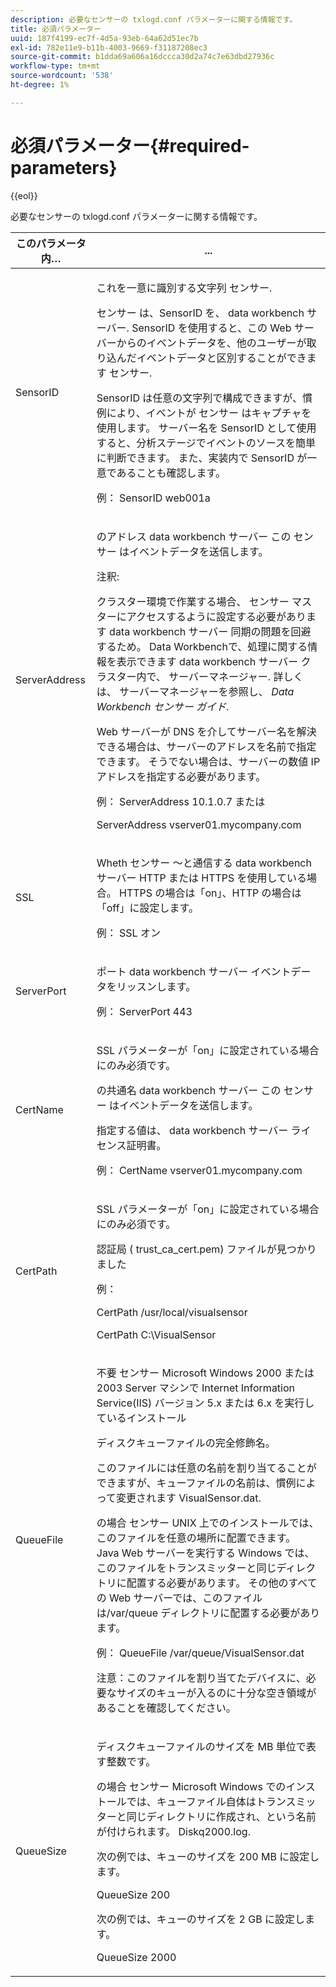 ```yaml
---
description: 必要なセンサーの txlogd.conf パラメーターに関する情報です。
title: 必須パラメーター
uuid: 187f4199-ec7f-4d5a-93eb-64a62d51ec7b
exl-id: 782e11e9-b11b-4003-9669-f31187208ec3
source-git-commit: b1dda69a606a16dccca30d2a74c7e63dbd27936c
workflow-type: tm+mt
source-wordcount: '538'
ht-degree: 1%

---
```


# 必須パラメーター{#required-parameters}

{{eol}}

必要なセンサーの txlogd.conf パラメーターに関する情報です。

<table id="table_69CFE10A3707403F9793137B128E706A"> 
 <thead> 
  <tr> 
   <th colname="col1" class="entry"> このパラメータ内… </th> 
   <th colname="col2" class="entry"> ... </th> 
  </tr> 
 </thead>
 <tbody> 
  <tr> 
   <td colname="col1"> SensorID </td> 
   <td colname="col2"> <p>これを一意に識別する文字列 <span class="wintitle"> センサー</span>. </p> <p> <span class="wintitle"> センサー</span> は、SensorID を、 <span class="keyword"> data workbench サーバー</span>. SensorID を使用すると、この Web サーバーからのイベントデータを、他のユーザーが取り込んだイベントデータと区別することができます <span class="wintitle"> センサー</span>. </p> <p>SensorID は任意の文字列で構成できますが、慣例により、イベントが <span class="wintitle"> センサー</span> はキャプチャを使用します。 サーバー名を SensorID として使用すると、分析ステージでイベントのソースを簡単に判断できます。 また、実装内で SensorID が一意であることも確認します。 </p> <p>例： <span class="filepath"> SensorID web001a</span> </p> </td> 
  </tr> 
  <tr> 
   <td colname="col1"> ServerAddress </td> 
   <td colname="col2"> <p>のアドレス <span class="keyword"> data workbench サーバー</span> この <span class="wintitle"> センサー</span> はイベントデータを送信します。 </p> <p>注釈:  <p>クラスター環境で作業する場合、 <span class="wintitle"> センサー</span> マスターにアクセスするように設定する必要があります <span class="keyword"> data workbench サーバー</span> 同期の問題を回避するため。 Data Workbenchで、処理に関する情報を表示できます <span class="keyword"> data workbench サーバー</span> クラスター内で、 <span class="wintitle"> サーバーマネージャー</span>. 詳しくは、 <span class="wintitle"> サーバーマネージャー</span>を参照し、 <i><span class="keyword"> Data Workbench</span><span class="wintitle"> センサー</span> ガイド</i>. </p> <p>Web サーバーが DNS を介してサーバー名を解決できる場合は、サーバーのアドレスを名前で指定できます。 そうでない場合は、サーバーの数値 IP アドレスを指定する必要があります。 </p> <p>例： <span class="filepath"> ServerAddress 10.1.0.7</span> または </p> <p> <span class="filepath"> ServerAddress vserver01.mycompany.com</span> </p> </p> </td> 
  </tr> 
  <tr> 
   <td colname="col1"> SSL </td> 
   <td colname="col2"> <p>Wheth <span class="wintitle"> センサー</span> ～と通信する <span class="keyword"> data workbench サーバー</span> HTTP または HTTPS を使用している場合。 HTTPS の場合は「on」、HTTP の場合は「off」に設定します。 </p> <p>例： <span class="filepath"> SSL オン</span> </p> </td> 
  </tr> 
  <tr> 
   <td colname="col1"> ServerPort </td> 
   <td colname="col2"> <p>ポート <span class="keyword"> data workbench サーバー</span> イベントデータをリッスンします。 </p> <p>例： <span class="filepath"> ServerPort 443</span> </p> </td> 
  </tr> 
  <tr> 
   <td colname="col1"> CertName </td> 
   <td colname="col2"> <p>SSL パラメーターが「on」に設定されている場合にのみ必須です。 </p> <p>の共通名 <span class="keyword"> data workbench サーバー</span> この <span class="wintitle"> センサー</span> はイベントデータを送信します。 </p> <p>指定する値は、 <span class="keyword"> data workbench サーバー</span> ライセンス証明書。 </p> <p>例： <span class="filepath"> CertName vserver01.mycompany.com</span> </p> </td> 
  </tr> 
  <tr> 
   <td colname="col1"> CertPath </td> 
   <td colname="col2"> <p>SSL パラメーターが「on」に設定されている場合にのみ必須です。 </p> <p>認証局 (<span class="filepath"> trust_ca_cert.pem</span>) ファイルが見つかりました </p> <p>例： </p> <p> <span class="filepath"> CertPath /usr/local/visualsensor</span> </p> <p> <span class="filepath"> CertPath C:\VisualSensor</span> </p> </td> 
  </tr> 
  <tr> 
   <td colname="col1"> QueueFile </td> 
   <td colname="col2"> <p>不要 <span class="wintitle"> センサー</span> Microsoft Windows 2000 または 2003 Server マシンで Internet Information Service(IIS) バージョン 5.x または 6.x を実行しているインストール </p> <p>ディスクキューファイルの完全修飾名。 </p> <p>このファイルには任意の名前を割り当てることができますが、キューファイルの名前は、慣例によって変更されます <span class="filepath"> VisualSensor.dat</span>. </p> <p>の場合 <span class="wintitle"> センサー</span> UNIX 上でのインストールでは、このファイルを任意の場所に配置できます。 Java Web サーバーを実行する Windows では、このファイルをトランスミッターと同じディレクトリに配置する必要があります。 その他のすべての Web サーバーでは、このファイルは/var/queue ディレクトリに配置する必要があります。 </p> <p>例： <span class="filepath"> QueueFile /var/queue/VisualSensor.dat</span> </p> <p> <p>注意：このファイルを割り当てたデバイスに、必要なサイズのキューが入るのに十分な空き領域があることを確認してください。 </p> </p> </td> 
  </tr> 
  <tr> 
   <td colname="col1"> QueueSize </td> 
   <td colname="col2"> <p>ディスクキューファイルのサイズを MB 単位で表す整数です。 </p> <p>の場合 <span class="wintitle"> センサー</span> Microsoft Windows でのインストールでは、キューファイル自体はトランスミッターと同じディレクトリに作成され、という名前が付けられます。 <span class="filepath"> Diskq2000.log</span>. </p> <p>次の例では、キューのサイズを 200 MB に設定します。 </p> <p>QueueSize 200 </p> <p>次の例では、キューのサイズを 2 GB に設定します。 </p> <p>QueueSize 2000 </p> </td> 
  </tr> 
 </tbody> 
</table>
